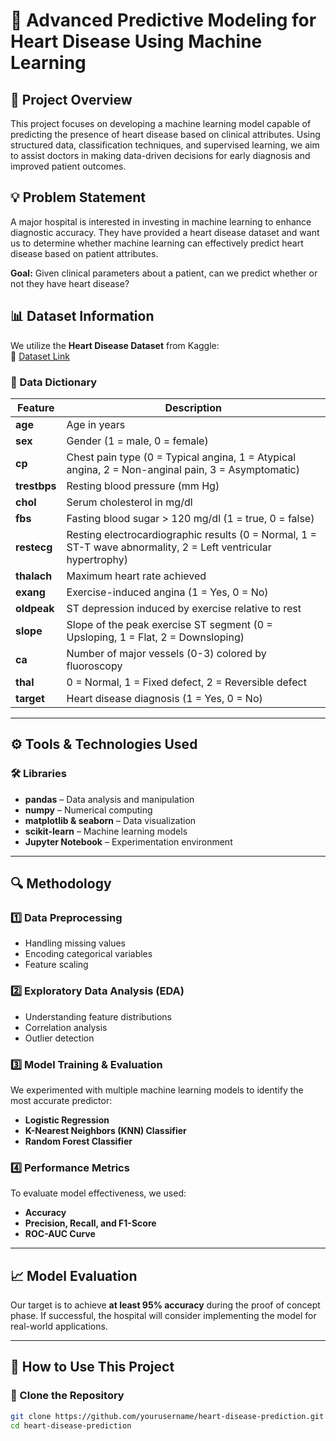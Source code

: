 # 🏥 Advanced Predictive Modeling for Heart Disease Using Machine Learning  

## 📌 Project Overview  
This project focuses on developing a machine learning model capable of predicting the presence of heart disease based on clinical attributes. Using structured data, classification techniques, and supervised learning, we aim to assist doctors in making data-driven decisions for early diagnosis and improved patient outcomes.  

## 💡 Problem Statement  
A major hospital is interested in investing in machine learning to enhance diagnostic accuracy. They have provided a heart disease dataset and want us to determine whether machine learning can effectively predict heart disease based on patient attributes.  

**Goal:** Given clinical parameters about a patient, can we predict whether or not they have heart disease?  

## 📊 Dataset Information  
We utilize the **Heart Disease Dataset** from Kaggle:  
🔗 [Dataset Link](https://www.kaggle.com/datasets/johnsmith88/heart-disease-dataset)  

### **📝 Data Dictionary**  
| Feature | Description |
|---------|------------|
| **age** | Age in years |
| **sex** | Gender (1 = male, 0 = female) |
| **cp** | Chest pain type (0 = Typical angina, 1 = Atypical angina, 2 = Non-anginal pain, 3 = Asymptomatic) |
| **trestbps** | Resting blood pressure (mm Hg) |
| **chol** | Serum cholesterol in mg/dl |
| **fbs** | Fasting blood sugar > 120 mg/dl (1 = true, 0 = false) |
| **restecg** | Resting electrocardiographic results (0 = Normal, 1 = ST-T wave abnormality, 2 = Left ventricular hypertrophy) |
| **thalach** | Maximum heart rate achieved |
| **exang** | Exercise-induced angina (1 = Yes, 0 = No) |
| **oldpeak** | ST depression induced by exercise relative to rest |
| **slope** | Slope of the peak exercise ST segment (0 = Upsloping, 1 = Flat, 2 = Downsloping) |
| **ca** | Number of major vessels (0-3) colored by fluoroscopy |
| **thal** | 0 = Normal, 1 = Fixed defect, 2 = Reversible defect |
| **target** | Heart disease diagnosis (1 = Yes, 0 = No) |

---

## ⚙️ Tools & Technologies Used  
### **🛠️ Libraries**  
- **pandas** – Data analysis and manipulation  
- **numpy** – Numerical computing  
- **matplotlib & seaborn** – Data visualization  
- **scikit-learn** – Machine learning models  
- **Jupyter Notebook** – Experimentation environment  

---

## 🔍 Methodology  

### **1️⃣ Data Preprocessing**  
- Handling missing values  
- Encoding categorical variables  
- Feature scaling  

### **2️⃣ Exploratory Data Analysis (EDA)**  
- Understanding feature distributions  
- Correlation analysis  
- Outlier detection  

### **3️⃣ Model Training & Evaluation**  
We experimented with multiple machine learning models to identify the most accurate predictor:  
- **Logistic Regression**  
- **K-Nearest Neighbors (KNN) Classifier**  
- **Random Forest Classifier**  

### **4️⃣ Performance Metrics**  
To evaluate model effectiveness, we used:  
- **Accuracy**  
- **Precision, Recall, and F1-Score**  
- **ROC-AUC Curve**  

---

## 📈 Model Evaluation  
Our target is to achieve **at least 95% accuracy** during the proof of concept phase. If successful, the hospital will consider implementing the model for real-world applications.  

---

## 📌 How to Use This Project  
### **🔹 Clone the Repository**  
```sh
git clone https://github.com/yourusername/heart-disease-prediction.git
cd heart-disease-prediction

